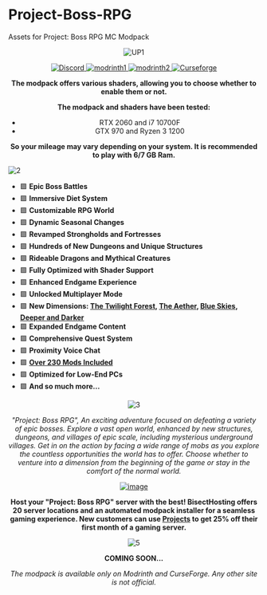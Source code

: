 # Project-Boss-RPG
Assets for Project: Boss RPG MC Modpack


<p align="center">
  <img src="https://i.imgur.com/gT4lPz8.png" alt="UP1">
</p>
<p align="center">
  <a href="https://discord.gg/thfPJ7QAPJ">
    <img src="https://img.shields.io/discord/849652563803504700?style=for-the-badge&logo=discord&label=DISCORD&labelColor=000000&color=7e28d1" alt="Discord">
  </a>
  <a href="https://modrinth.com/user/D4vide106">
    <img src="https://img.shields.io/badge/OTHER_PROJECTS-7e28d1?style=for-the-badge&logo=modrinth&labelColor=000000" alt="modrinth1">
  </a>
  <a href="https://modrinth.com/modpack/project-boss-rpg">
    <img src="https://img.shields.io/badge/BOSS_RPG_--_FORGE-7e28d1?style=for-the-badge&logo=modrinth&label=1.20.1&labelColor=000000" alt="modrinth2">
  </a>
  <a href="https://www.curseforge.com/minecraft/modpacks/project-boss-rpg">
    <img src="https://img.shields.io/badge/ALSO_HERE-7e28d1?style=for-the-badge&logo=curseforge&labelColor=000000" alt="Curseforge">
  </a>
</p>

<p align="center">
  <b>The modpack offers various shaders, allowing you to choose whether to enable them or not.</b>
</p>
<p align="center">
  <b>The modpack and shaders have been tested:</b>
</p>
<ul>
  <li align="center">RTX 2060 and i7 10700F</li>
  <li align="center">GTX 970 and Ryzen 3 1200</li>
</ul>
<p align="center">
  <b>So your mileage may vary depending on your system. It is recommended to play with 6/7 GB Ram.</b>
</p>

<p align="left">
  <img src="https://i.imgur.com/uPcn1KL.png" alt="2">
</p>
<ul>
  <li>🟪 <b>Epic Boss Battles</b></li>
  <li>🟪 <b>Immersive Diet System</b></li>
  <li>🟪 <b>Customizable RPG World</b></li>
  <li>🟪 <b>Dynamic Seasonal Changes</b></li>
  <li>🟪 <b>Revamped Strongholds and Fortresses</b></li>
  <li>🟪 <b>Hundreds of New Dungeons and Unique Structures</b></li>
  <li>🟪 <b>Rideable Dragons and Mythical Creatures</b></li>
  <li>🟪 <b>Fully Optimized with Shader Support</b></li>
  <li>🟪 <b>Enhanced Endgame Experience</b></li>
  <li>🟪 <b>Unlocked Multiplayer Mode</b></li>
  <li>🟪 <b>New Dimensions: <a href="https://www.curseforge.com/minecraft/mc-mods/the-twilight-forest">The Twilight Forest</a>, <a href="https://www.curseforge.com/minecraft/mc-mods/aether">The Aether</a>, <a href="https://www.curseforge.com/minecraft/mc-mods/blue-skies">Blue Skies</a>, <a href="https://www.curseforge.com/minecraft/mc-mods/deeperdarker">Deeper and Darker</a></b></li>
  <li>🟪 <b>Expanded Endgame Content</b></li>
  <li>🟪 <b>Comprehensive Quest System</b></li>
  <li>🟪 <b>Proximity Voice Chat</b></li>
  <li>🟪 <b><a href="https://www.modpackindex.com/modpack/73547/project-boss-rpg-forge-br">Over 230 Mods Included</a></b></li>
  <li>🟪 <b>Optimized for Low-End PCs</b></li>
  <li>🟪 <b>And so much more...</b></li>
</ul>

<p align="center">
  <img src="https://i.imgur.com/jXfFsTW.png" alt="3">
</p>
<p align="center">
  <i>"Project: Boss RPG", An exciting adventure focused on defeating a variety of epic bosses. Explore a vast open world, enhanced by new structures, dungeons, and villages of epic scale, including mysterious underground villages. Get in on the action by facing a wide range of mobs as you explore the countless opportunities the world has to offer. Choose whether to venture into a dimension from the beginning of the game or stay in the comfort of the normal world.</i>
</p>

<p align="center">
  <a href="https://bisecthosting.com/Projects">
    <img src="https://i.imgur.com/in23uLp.png" alt="image">
  </a>
</p>
<p align="center">
  <b>Host your "Project: Boss RPG" server with the best! BisectHosting offers 20 server locations and an automated modpack installer for a seamless gaming experience. New customers can use <a href="https://bisecthosting.com/Projects">Projects</a> to get 25% off their first month of a gaming server.</b>
</p>

<p align="center">
  <img src="https://i.imgur.com/vWmEt9F.png" alt="5">
</p>
<p align="center">
  <b>COMING SOON...</b>
</p>

<p align="center">
  <i>The modpack is available only on Modrinth and CurseForge. Any other site is not official.</i>
</p>
